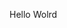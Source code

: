 Hello Wolrd


















































































































































































































































































































































































































































































































































































































































































































































































































































































































































































































































































































































































































































































































































































































































































































































































































































































































































































































































































































































































































































































































































































































































































































































































































































































































































































































































































































































































































































































































































































































































































































































































































































































































































































































































































































































































































































































































































































































































































































































































































































































































































































































































































































































































































































































































































































































































































































































































































































































































































































































































































































































































































































































































